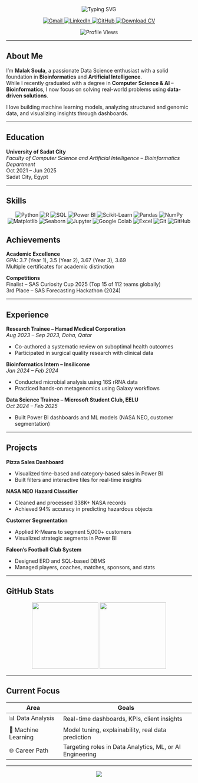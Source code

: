 <div align="center">

  <img src="https://readme-typing-svg.herokuapp.com?font=Fira+Code&weight=600&size=20&pause=1000&color=36B37E&center=true&vCenter=true&random=false&width=1000&height=100&lines=Hi+there%2C+I'm+Malak+Soula+%F0%9F%91%8B;Data+Analyst+%7C+ML+Engineer+%7C+Bioinformatics+Graduate;Passionate+about+turning+data+into+decisions+%F0%9F%92%AB" alt="Typing SVG" />

<p>
  <a href="mailto:malaksola1606@gmail.com">
    <img src="https://img.shields.io/badge/Gmail-D14836?style=for-the-badge&logo=gmail&logoColor=white" alt="Gmail"/>
  </a>
  <a href="https://www.linkedin.com/in/MalakAbdelfattah/">
    <img src="https://img.shields.io/badge/LinkedIn-0077B5?style=for-the-badge&logo=linkedin&logoColor=white" alt="LinkedIn"/>
  </a>
  <a href="https://github.com/MalakSoula">
    <img src="https://img.shields.io/badge/GitHub-181717?style=for-the-badge&logo=github&logoColor=white" alt="GitHub"/>
  </a>
 <a href="https://github.com/MalakSoula/MalakSoula/blob/main/Malak_Soula_CV%20.pdf" download="Malak_Soula_CV%20.pdf">
  <img src="https://img.shields.io/badge/Download_CV-0A66C2?style=for-the-badge&logo=adobeacrobatreader&logoColor=white" alt="Download CV"/>
</a>

  </a>
</p>

<img src="https://komarev.com/ghpvc/?username=MalakSoula&style=for-the-badge&color=brightgreen" alt="Profile Views"/>

</div>

---

## About Me

I’m **Malak Soula**, a passionate Data Science enthusiast with a solid foundation in **Bioinformatics** and **Artificial Intelligence**.  
While I recently graduated with a degree in **Computer Science & AI – Bioinformatics**, I now focus on solving real-world problems using **data-driven solutions**.

I love building machine learning models, analyzing structured and genomic data, and visualizing insights through dashboards.

---

## Education

**University of Sadat City**  
*Faculty of Computer Science and Artificial Intelligence – Bioinformatics Department*  
Oct 2021 – Jun 2025  
Sadat City, Egypt  

---

##  Skills

<div align="center">

![Python](https://img.shields.io/badge/Python-3776AB?style=for-the-badge&logo=python&logoColor=white)
![R](https://img.shields.io/badge/R-276DC3?style=for-the-badge&logo=r&logoColor=white)
![SQL](https://img.shields.io/badge/SQL-003B57?style=for-the-badge&logo=postgresql&logoColor=white)
![Power BI](https://img.shields.io/badge/PowerBI-F2C811?style=for-the-badge&logo=powerbi&logoColor=black)
![Scikit-Learn](https://img.shields.io/badge/Scikit--Learn-F7931E?style=for-the-badge&logo=scikitlearn&logoColor=white)
![Pandas](https://img.shields.io/badge/Pandas-150458?style=for-the-badge&logo=pandas&logoColor=white)
![NumPy](https://img.shields.io/badge/Numpy-013243?style=for-the-badge&logo=numpy&logoColor=white)
![Matplotlib](https://img.shields.io/badge/Matplotlib-11557C?style=for-the-badge&logo=matplotlib&logoColor=white)
![Seaborn](https://img.shields.io/badge/Seaborn-5A9BD5?style=for-the-badge&logo=seaborn&logoColor=white)
![Jupyter](https://img.shields.io/badge/Jupyter-F37626?style=for-the-badge&logo=jupyter&logoColor=white)
![Google Colab](https://img.shields.io/badge/Colab-F9AB00?style=for-the-badge&logo=googlecolab&logoColor=white)
![Excel](https://img.shields.io/badge/Microsoft%20Excel-217346?style=for-the-badge&logo=microsoft-excel&logoColor=white)
![Git](https://img.shields.io/badge/Git-F05032?style=for-the-badge&logo=git&logoColor=white)
![GitHub](https://img.shields.io/badge/GitHub-181717?style=for-the-badge&logo=github&logoColor=white)
</div>

##  Achievements

**Academic Excellence**  
GPA: 3.7 (Year 1), 3.5 (Year 2), 3.67 (Year 3), 3.69  
Multiple certificates for academic distinction

**Competitions**  
Finalist – SAS Curiosity Cup 2025 (Top 15 of 112 teams globally)  
3rd Place – SAS Forecasting Hackathon (2024)  

---

## Experience

**Research Trainee – Hamad Medical Corporation**  
*Aug 2023 – Sep 2023, Doha, Qatar*  
- Co-authored a systematic review on suboptimal health outcomes  
- Participated in surgical quality research with clinical data

**Bioinformatics Intern – Insilicome**  
*Jan 2024 – Feb 2024*  
- Conducted microbial analysis using 16S rRNA data  
- Practiced hands-on metagenomics using Galaxy workflows

**Data Science Trainee – Microsoft Student Club, EELU**  
*Oct 2024 – Feb 2025*  
- Built Power BI dashboards and ML models (NASA NEO, customer segmentation)

---

## Projects

**Pizza Sales Dashboard**  
- Visualized time-based and category-based sales in Power BI  
- Built filters and interactive tiles for real-time insights

**NASA NEO Hazard Classifier**  
- Cleaned and processed 338K+ NASA records  
- Achieved 94% accuracy in predicting hazardous objects

**Customer Segmentation**  
- Applied K-Means to segment 5,000+ customers  
- Visualized strategic segments in Power BI

**Falcon’s Football Club System**  
- Designed ERD and SQL-based DBMS  
- Managed players, coaches, matches, sponsors, and stats

---

## GitHub Stats

<div align="center">
  <img height="180em" src="https://github-readme-stats.vercel.app/api?username=MalakSoula&show_icons=true&theme=tokyonight&hide_border=true&count_private=true" />
  <img height="180em" src="https://github-readme-stats.vercel.app/api/top-langs/?username=MalakSoula&layout=compact&theme=tokyonight&hide_border=true" />
</div>

---

## Current Focus

| Area | Goals |
|------|-------|
| 📊 Data Analysis | Real-time dashboards, KPIs, client insights |
| 🧠 Machine Learning | Model tuning, explainability, real data prediction |
| 🌐 Career Path | Targeting roles in Data Analytics, ML, or AI Engineering |

---

<div align="center">
  <img src="https://capsule-render.vercel.app/api?type=waving&color=gradient&height=100&section=footer" />
</div>
